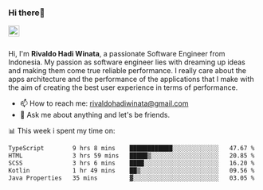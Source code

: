 ### Hi there👋
<a href="https://www.linkedin.com/in/rivaldohadiwinata/">
  <img align="left" alt="Rivaldo's LinkedIN" width="22px" src="https://upload.wikimedia.org/wikipedia/commons/8/81/LinkedIn_icon.svg" />
</a>

<br/>
<br/>

Hi, I'm **Rivaldo Hadi Winata**, a passionate Software Engineer from Indonesia. 
My passion as software engineer lies with dreaming up ideas and making them come true reliable performance. 
I really care about the apps architecture and the performance of the applications that I make with the aim of creating the best user experience in terms of performance.

- 📫 How to reach me: [rivaldohadiwinata@gmail.com](mailto:rivaldohadiwinata@gmail.com)
- 💬 Ask me about anything and let's be friends.

📊 This week i spent my time on:


<!--START_SECTION:waka-->

```txt
TypeScript        9 hrs 8 mins    ████████████░░░░░░░░░░░░░   47.67 %
HTML              3 hrs 59 mins   █████▒░░░░░░░░░░░░░░░░░░░   20.85 %
SCSS              3 hrs 6 mins    ████░░░░░░░░░░░░░░░░░░░░░   16.20 %
Kotlin            1 hr 49 mins    ██▒░░░░░░░░░░░░░░░░░░░░░░   09.56 %
Java Properties   35 mins         ▓░░░░░░░░░░░░░░░░░░░░░░░░   03.05 %
```

<!--END_SECTION:waka-->


<!--- 🔭 I’m currently working on Parnas FMS Project -->

<!--
**rivaldotjioe/rivaldotjioe** is a ✨ _special_ ✨ repository because its `README.md` (this file) appears on your GitHub profile.

Here are some ideas to get you started:

- 🔭 I’m currently working on ...
- 🌱 I’m currently learning ...
- 👯 I’m looking to collaborate on ...
- 🤔 I’m looking for help with ...
- 💬 Ask me about ...
- 📫 How to reach me: ...
- 😄 Pronouns: ...
- ⚡ Fun fact: ...
-->
